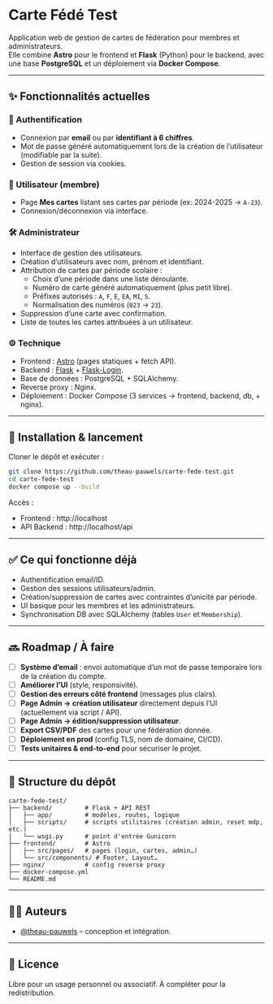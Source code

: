 # Carte Fédé Test

Application web de gestion de cartes de fédération pour membres et administrateurs.  
Elle combine **Astro** pour le frontend et **Flask** (Python) pour le backend, avec une base **PostgreSQL** et un déploiement via **Docker Compose**.

---

## ✨ Fonctionnalités actuelles

### 🔐 Authentification
- Connexion par **email** ou par **identifiant à 6 chiffres**.
- Mot de passe généré automatiquement lors de la création de l’utilisateur (modifiable par la suite).
- Gestion de session via cookies.

### 👤 Utilisateur (membre)
- Page **Mes cartes** listant ses cartes par période (ex: 2024-2025 → `A-23`).
- Connexion/déconnexion via interface.

### 🛠️ Administrateur
- Interface de gestion des utilisateurs.
- Création d’utilisateurs avec nom, prénom et identifiant.
- Attribution de cartes par période scolaire :
  - Choix d’une période dans une liste déroulante.
  - Numéro de carte généré automatiquement (plus petit libre).
  - Préfixes autorisés : `A`, `F`, `E`, `EA`, `MI`, `S`.
  - Normalisation des numéros (`023` → `23`).
- Suppression d’une carte avec confirmation.
- Liste de toutes les cartes attribuées à un utilisateur.

### ⚙️ Technique
- Frontend : [Astro](https://astro.build/) (pages statiques + fetch API).
- Backend : [Flask](https://flask.palletsprojects.com/) + [Flask-Login](https://flask-login.readthedocs.io/).
- Base de données : PostgreSQL + SQLAlchemy.
- Reverse proxy : Nginx.
- Déploiement : Docker Compose (3 services → frontend, backend, db, + nginx).

---

## 🚀 Installation & lancement

Cloner le dépôt et exécuter :

```bash
git clone https://github.com/theau-pauwels/carte-fede-test.git
cd carte-fede-test
docker compose up --build
```

Accès :
- Frontend : http://localhost  
- API Backend : http://localhost/api

---

## ✅ Ce qui fonctionne déjà
- Authentification email/ID.
- Gestion des sessions utilisateurs/admin.
- Création/suppression de cartes avec contraintes d’unicité par période.
- UI basique pour les membres et les administrateurs.
- Synchronisation DB avec SQLAlchemy (tables `User` et `Membership`).

---

## 🔜 Roadmap / À faire
- [ ] **Système d’email** : envoi automatique d’un mot de passe temporaire lors de la création du compte.
- [ ] **Améliorer l’UI** (style, responsivité).
- [ ] **Gestion des erreurs côté frontend** (messages plus clairs).
- [ ] **Page Admin → création utilisateur** directement depuis l’UI (actuellement via script / API).
- [ ] **Page Admin → édition/suppression utilisateur**.
- [ ] **Export CSV/PDF** des cartes pour une fédération donnée.
- [ ] **Déploiement en prod** (config TLS, nom de domaine, CI/CD).
- [ ] **Tests unitaires & end-to-end** pour sécuriser le projet.

---

## 📂 Structure du dépôt

```
carte-fede-test/
├── backend/         # Flask + API REST
│   ├── app/         # modèles, routes, logique
│   ├── scripts/     # scripts utilitaires (création admin, reset mdp, etc.)
│   └── wsgi.py      # point d'entrée Gunicorn
├── frontend/        # Astro
│   ├── src/pages/   # pages (login, cartes, admin…)
│   └── src/components/ # Footer, Layout…
├── nginx/           # config reverse proxy
├── docker-compose.yml
└── README.md
```

---

## 👨‍💻 Auteurs
- [@theau-pauwels](https://github.com/theau-pauwels) – conception et intégration.

---

## 📝 Licence
Libre pour un usage personnel ou associatif. À compléter pour la redistribution.
